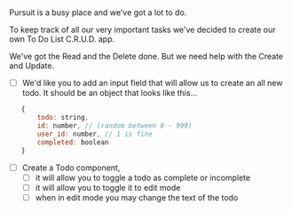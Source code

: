 #

Pursuit is a busy place and we've got a lot to do.

To keep track of all our very important tasks we've decided to create our own To Do List C.R.U.D. app.

We've got the Read and the Delete done. But we need help with the Create and Update.

- [ ] We'd like you to add an input field that will allow us to create an all new todo. It should be an object that looks like this...

```javascript
   {
       todo: string,
       id: number, // (random between 0 - 999)
       user_id: number, // 1 is fine
       completed: boolean
   }
```

- [ ] Create a Todo component,
  - [ ] it will allow you to toggle a todo as complete or incomplete
  - [ ] it will allow you to toggle it to edit mode
  - [ ] when in edit mode you may change the text of the todo
